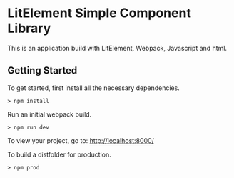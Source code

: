 # LitElement Simple Component Library

This is an application build with LitElement, Webpack, Javascript and html.

## Getting Started

To get started, first install all the necessary dependencies.
```
> npm install
```

Run an initial webpack build.
```
> npm run dev
```

To view your project, go to: [http://localhost:8000/](http://localhost:8000/)

To build a distfolder for production.
```
> npm prod
```